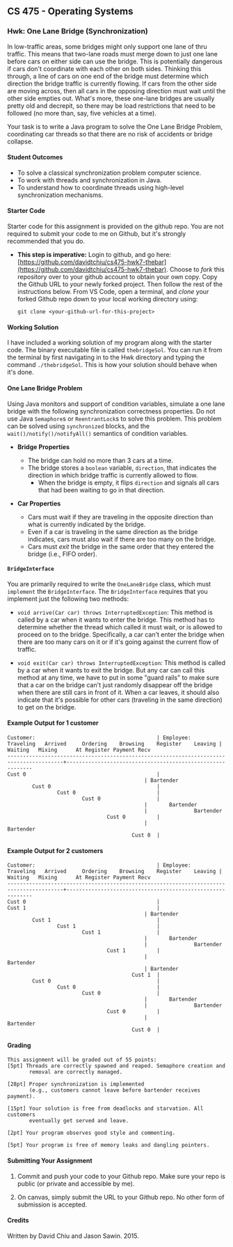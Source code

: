 ## CS 475 - Operating Systems

### Hwk: One Lane Bridge (Synchronization)

In low-traffic areas, some bridges might only support one lane of thru traffic. This means that two-lane roads must merge down to just one lane before cars on either side can use the bridge. This is potentially dangerous if cars don't coordinate with each other on both sides. Thinking this through, a line of cars on one end of the bridge must determine which direction the bridge traffic is currently flowing. If cars from the other side are moving across, then all cars in the opposing direction must wait until the other side empties out. What's more, these one-lane bridges are usually pretty old and decrepit, so there may be load restrictions that need to be followed (no more than, say, five vehicles at a time). 

Your task is to write a Java program to solve the One Lane Bridge Problem, coordinating car threads so that there are no risk of accidents or bridge collapse.

#### Student Outcomes

- To solve a classical synchronization problem computer science.
- To work with threads and synchronization in Java.
- To understand how to coordinate threads using high-level synchronization mechanisms.

#### Starter Code

Starter code for this assignment is provided on the github repo. You are not required to submit your code to me on Github, but it's strongly recommended that you do.

- **This step is imperative:** Login to github, and go here: [https://github.com/davidtchiu/cs475-hwk7-thebar](https://github.com/davidtchiu/cs475-hwk7-thebar). Choose to _*fork*_ this repository over to your github account to obtain your own copy. Copy the Github URL to _your_ newly forked project. Then follow the rest of the instructions below. From  VS Code, open a terminal, and _*clone*_ your forked Github repo down to your local working directory using:

	```
	git clone <your-github-url-for-this-project>
	```


#### Working Solution

I have included a working solution of my program along with the starter code. The binary executable file is called `thebridgeSol`. You can run it from the terminal by first navigating in to the Hwk directory and typing the command `./thebridgeSol`. This is how your solution should behave when it's done.

#### One Lane Bridge Problem

Using Java monitors and support of condition variables, simulate a one lane bridge with the following synchronization correctness properties. Do not use Java `Semaphore`s or `ReentrantLock`s to solve this problem. This problem can be solved using `synchronized` blocks, and the `wait()/notify()/notifyAll()` semantics of condition variables.

- **Bridge Properties**
	- The bridge can hold no more than 3 cars at a time.
  - The bridge stores a `boolean` variable, `direction`, that indicates the direction in which bridge traffic is currently allowed to flow.
	- When the bridge is empty, it flips `direction` and signals all cars that had been waiting to go in that direction.

- **Car Properties**
	- Cars must wait if they are traveling in the opposite direction than what is currently indicated by the bridge.
	- Even if a car is traveling in the same direction as the bridge indicates, cars must also wait if there are too many on the bridge.
	- Cars must *exit* the bridge in the same order that they entered the bridge (i.e., FIFO order).


#### `BridgeInterface` 

You are primarily required to write the `OneLaneBridge` class, which must `implement` the `BridgeInterface`. The `BridgeInterface` requires that you implement just the following two methods:

- `void arrive(Car car) throws InterruptedException`: This method is called by a car when it wants to enter the bridge. This method has to determine whether the thread which called it must wait, or is allowed to proceed on to the bridge. Specifically, a car can't enter the bridge when there are too many cars on it or if it's going against the current flow of traffic.

- `void exit(Car car) throws InterruptedException`: This method is called by a car when it wants to exit the bridge. But any car can call this method at any time, we have to put in some "guard rails" to make sure that a car on the bridge can't just randomly disappear off the bridge when there are still cars in front of it. When a car leaves, it should also indicate that it's possible for other cars (traveling in the same direction) to get on the bridge.



#### Example Output for 1 customer

```
Customer:										| Employee:
Traveling	Arrived		Ordering	Browsing	Register	Leaving	| Waiting	Mixing		At Register	Payment Recv
----------------------------------------------------------------------------------------+-----------------------------------------------------------
Cust 0											|
											| Bartender
		Cust 0									|
				Cust 0							|
						Cust 0					|
											| 		Bartender
											| 				Bartender
								Cust 0			|
											| 						Bartender
										Cust 0	|
```

#### Example Output for 2 customers

```
Customer:										| Employee:
Traveling	Arrived		Ordering	Browsing	Register	Leaving	| Waiting	Mixing		At Register	Payment Recv
----------------------------------------------------------------------------------------+-----------------------------------------------------------
Cust 0											|
Cust 1											|
											| Bartender
		Cust 1									|
				Cust 1							|
						Cust 1					|
											| 		Bartender
											| 				Bartender
								Cust 1			|
											| 						Bartender
											| Bartender
										Cust 1	|
		Cust 0									|
				Cust 0							|
						Cust 0					|
											| 		Bartender
											| 				Bartender
								Cust 0			|
											| 						Bartender
										Cust 0	|
```

#### Grading

```
This assignment will be graded out of 55 points:
[5pt] Threads are correctly spawned and reaped. Semaphore creation and
       removal are correctly managed.

[28pt] Proper synchronization is implemented
       (e.g., customers cannot leave before bartender receives payment).

[15pt] Your solution is free from deadlocks and starvation. All customers
       eventually get served and leave.

[2pt] Your program observes good style and commenting.

[5pt] Your program is free of memory leaks and dangling pointers.
```

#### Submitting Your Assignment

1. Commit and push your code to your Github repo. Make sure your repo is public (or private and accessible by me).

2. On canvas, simply submit the URL to your Github repo. No other form of submission is accepted.

#### Credits

Written by David Chiu and Jason Sawin. 2015.
